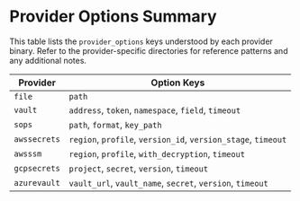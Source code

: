 # Provider Options Summary

This table lists the `provider_options` keys understood by each provider binary. Refer to the provider-specific directories for reference patterns and any additional notes.

| Provider | Option Keys |
|----------|-------------|
| `file` | `path` |
| `vault` | `address`, `token`, `namespace`, `field`, `timeout` |
| `sops` | `path`, `format`, `key_path` |
| `awssecrets` | `region`, `profile`, `version_id`, `version_stage`, `timeout` |
| `awsssm` | `region`, `profile`, `with_decryption`, `timeout` |
| `gcpsecrets` | `project`, `secret`, `version`, `timeout` |
| `azurevault` | `vault_url`, `vault_name`, `secret`, `version`, `timeout` |
